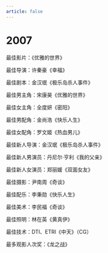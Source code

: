 ```yaml
---
article: false
---
```


# 2007

最佳影片：《优雅的世界》

最佳导演：许秦豪《幸福》

最佳剧本：金汉珉《极乐岛杀人事件》

最佳男主角：宋康昊《优雅的世界》

最佳女主角：全度妍《密阳》

最佳男配角：金尚浩《快乐人生》

最佳女配角：罗文姬《热血男儿》

最佳新人导演：金汉珉《极乐岛杀人事件》

最佳新人男演员：丹尼尔·亨利《我的父亲》

最佳新人女演员：郑丽媛《双面女友》

最佳摄影：尹南周《奇谈》

最佳配乐：李秉勋《快乐人生》

最佳美术：李民福《奇谈》

最佳照明：林在英《黄真伊》

最佳技术：DTI、ETRI《中天》（CG）

最多观影人次奖：《龙之战》